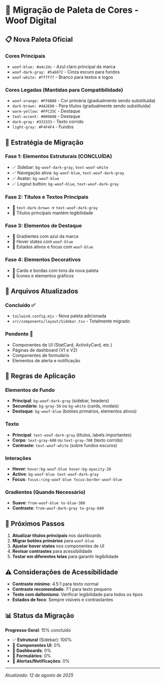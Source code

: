 # 🎨 **Migração de Paleta de Cores - Woof Digital**

## 📋 **Nova Paleta Oficial**

### **Cores Principais**
- `woof-blue: #a4c2dc` - Azul claro principal da marca
- `woof-dark-gray: #5a6872` - Cinza escuro para fundos
- `woof-white: #ffffff` - Branco para textos e logos

### **Cores Legadas (Mantidas para Compatibilidade)**
- `woof-orange: #FF6B00` - Cor primária (gradualmente sendo substituída)
- `dark-brown: #4A2E00` - Para títulos (gradualmente sendo substituída)
- `warm-yellow: #FFC25C` - Destaque
- `teal-accent: #009688` - Destaque
- `dark-gray: #333333` - Texto corrido
- `light-gray: #F4F4F4` - Fundos

## 🔄 **Estratégia de Migração**

### **Fase 1: Elementos Estruturais (CONCLUÍDA)**
- ✅ Sidebar: `bg-woof-dark-gray`, `text-woof-white`
- ✅ Navegação ativa: `bg-woof-blue`, `text-woof-dark-gray`
- ✅ Avatar: `bg-woof-blue`
- ✅ Logout button: `bg-woof-blue`, `text-woof-dark-gray`

### **Fase 2: Títulos e Textos Principais**
- 🔄 `text-dark-brown` → `text-woof-dark-gray`
- 🔄 Títulos principais mantém legibilidade

### **Fase 3: Elementos de Destaque**
- 🔄 Gradientes com azul da marca
- 🔄 Hover states com `woof-blue`
- 🔄 Estados ativos e focus com `woof-blue`

### **Fase 4: Elementos Decorativos**
- 🔄 Cards e bordas com tons da nova paleta
- 🔄 Ícones e elementos gráficos

## 📁 **Arquivos Atualizados**

### **Concluído ✅**
- `tailwind.config.mjs` - Nova paleta adicionada
- `src/components/layout/Sidebar.tsx` - Totalmente migrado

### **Pendente 🔄**
- Componentes de UI (StatCard, ActivityCard, etc.)
- Páginas de dashboard (V1 e V2)
- Componentes de formulário
- Elementos de alerta e notificação

## 🎯 **Regras de Aplicação**

### **Elementos de Fundo**
- **Principal**: `bg-woof-dark-gray` (sidebar, headers)
- **Secundário**: `bg-gray-50` ou `bg-white` (cards, modais)
- **Destaque**: `bg-woof-blue` (botões primários, elementos ativos)

### **Texto**
- **Principal**: `text-woof-dark-gray` (títulos, labels importantes)
- **Corpo**: `text-gray-600` ou `text-gray-700` (texto corrido)
- **Contraste**: `text-woof-white` (sobre fundos escuros)

### **Interações**
- **Hover**: `hover:bg-woof-blue hover:bg-opacity-20`
- **Active**: `bg-woof-blue text-woof-dark-gray`
- **Focus**: `focus:ring-woof-blue focus:border-woof-blue`

### **Gradientes (Quando Necessário)**
- **Suave**: `from-woof-blue to-blue-300`
- **Contraste**: `from-woof-dark-gray to-gray-600`

## 🚀 **Próximos Passos**

1. **Atualizar títulos principais** nos dashboards
2. **Migrar botões primários** para `woof-blue`
3. **Ajustar hover states** nos componentes de UI
4. **Revisar contrastes** para acessibilidade
5. **Testar em diferentes telas** para garantir legibilidade

## ⚠️ **Considerações de Acessibilidade**

- **Contraste mínimo**: 4.5:1 para texto normal
- **Contraste recomendado**: 7:1 para texto pequeno
- **Teste com daltonismo**: Verificar legibilidade para todos os tipos
- **Estados de foco**: Sempre visíveis e contrastantes

## 📊 **Status da Migração**

**Progresso Geral**: 15% concluído

- ✅ **Estrutural** (Sidebar): 100%
- 🔄 **Componentes UI**: 0%
- 🔄 **Dashboards**: 0%
- 🔄 **Formulários**: 0%
- 🔄 **Alertas/Notificações**: 0%

---

*Atualizado: 12 de agosto de 2025*
